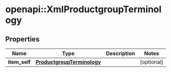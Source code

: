 # openapi::XmlProductgroupTerminology


## Properties
Name | Type | Description | Notes
------------ | ------------- | ------------- | -------------
**item_self** | [**ProductgroupTerminology**](ProductgroupTerminology.md) |  | [optional] 



